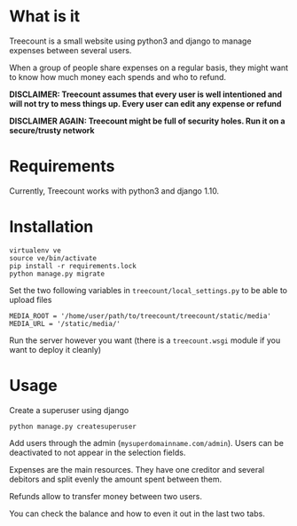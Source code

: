 # What is it

Treecount is a small website using python3 and django to manage expenses between several users.

When a group of people share expenses on a regular basis, they might want to know how much money each spends and who to refund.

**DISCLAIMER: Treecount assumes that every user is well intentioned and will not try to mess things up. Every user can edit any expense or refund**

**DISCLAIMER AGAIN: Treecount might be full of security holes. Run it on a secure/trusty network**

# Requirements

Currently, Treecount works with python3 and django 1.10.

# Installation

```
virtualenv ve
source ve/bin/activate
pip install -r requirements.lock
python manage.py migrate
```

Set the two following variables in `treecount/local_settings.py` to be able to upload files

```
MEDIA_ROOT = '/home/user/path/to/treecount/treecount/static/media'
MEDIA_URL = '/static/media/'
```

Run the server however you want (there is a `treecount.wsgi` module if you want to deploy it cleanly)

# Usage

Create a superuser using django

```
python manage.py createsuperuser
```

Add users through the admin (`mysuperdomainname.com/admin`). Users can be deactivated to not appear in the selection fields.

Expenses are the main resources. They have one creditor and several debitors and split evenly the amount spent between them.

Refunds allow to transfer money between two users.

You can check the balance and how to even it out in the last two tabs.